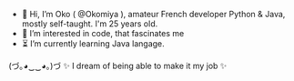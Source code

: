 - 👋 Hi, I’m Oko  ( @Okomiya ), amateur French developer Python & Java, mostly self-taught. I'm 25 years old.
- 🌿 I’m interested in code, that fascinates me
- ⏳ I’m currently learning Java langage.

(づ｡◕‿‿◕｡)づ ✨ I dream of being able to make it my job ✨ 

<!---
Okomiya/Okomiya is a ✨ special ✨ repository because its `README.md` (this file) appears on your GitHub profile.
You can click the Preview link to take a look at your changes.
--->
